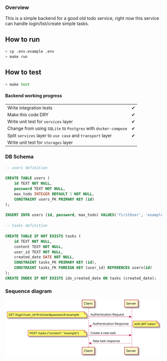 ### Overview
This is a simple backend for a good old todo service, right now this service can handle login/list/create simple tasks.  

## How to run

```bash
> cp .env.example .env
> make run
```

## How to test

```bash
> make test
```
 
#### Backend working progress
|                                                            |     |
| ---------------------------------------------------------- | --- |
| Write integration tests                                    | ✔   |
| Make this code DRY                                         | ✔   |
| Write unit test for `services` layer                       | ✔   |
| Change from using `SQLite` to `Postgres` with `docker-compose`  | ✔   |
| Split `services` layer to `use case` and `transport` layer | ✔   |
| Write unit test for `storages` layer                       |    |

### DB Schema
```sql
-- users definition

CREATE TABLE users (
	id TEXT NOT NULL,
	password TEXT NOT NULL,
	max_todo INTEGER DEFAULT 5 NOT NULL,
	CONSTRAINT users_PK PRIMARY KEY (id)
);

INSERT INTO users (id, password, max_todo) VALUES('firstUser', 'example', 5);

-- tasks definition

CREATE TABLE IF NOT EXISTS tasks (
	id TEXT NOT NULL,
	content TEXT NOT NULL,
	user_id TEXT NOT NULL,
    created_date DATE NOT NULL,
	CONSTRAINT tasks_PK PRIMARY KEY (id),
	CONSTRAINT tasks_FK FOREIGN KEY (user_id) REFERENCES users(id)
);
CREATE INDEX IF NOT EXISTS idx_created_date ON tasks (created_date);
```

### Sequence diagram
![auth and create tasks request](https://github.com/manabie-com/togo/blob/master/docs/sequence.svg)
